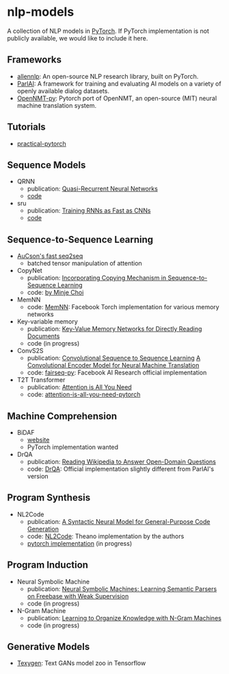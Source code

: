 # nlp-models
A collection of NLP models in [PyTorch](http://pytorch.org/). If PyTorch implementation is not publicly available, we would like to include it here.

## Frameworks
* [allennlp](https://github.com/allenai/allennlp): An open-source NLP research library, built on PyTorch.
* [ParlAI](https://github.com/facebookresearch/ParlAI): A framework for training and evaluating AI models on a variety of openly available dialog datasets.
* [OpenNMT-py](https://github.com/OpenNMT/OpenNMT-py): Pytorch port of OpenNMT, an open-source (MIT) neural machine translation system.

## Tutorials
* [practical-pytorch](https://github.com/spro/practical-pytorch)

## Sequence Models
* QRNN
  * publication: [Quasi-Recurrent Neural Networks](https://arxiv.org/abs/1611.01576)
  * [code](https://github.com/salesforce/pytorch-qrnn)
* sru
  * publication: [Training RNNs as Fast as CNNs](https://arxiv.org/abs/1709.02755)
  * [code](https://github.com/taolei87/sru)

## Sequence-to-Sequence Learning
* [AuCson's fast seq2seq](https://github.com/AuCson/PyTorch-Batch-Attention-Seq2seq)
  * batched tensor manipulation of attention
* CopyNet
  * publication: [Incorporating Copying Mechanism in Sequence-to-Sequence Learning]()
  * code: [by Minje Choi](https://github.com/mjc92/CopyNet)
* MemNN
  * code: [MemNN](https://github.com/facebook/MemNN): Facebook Torch implementation for various memory networks
* Key-variable memory
  * publication: [Key-Value Memory Networks for Directly Reading Documents](https://arxiv.org/abs/1606.03126)
  * code (in progress)
* ConvS2S
  * publication: [Convolutional Sequence to Sequence Learning](https://arxiv.org/abs/1705.03122) [A Convolutional Encoder Model for Neural Machine Translation]()
  * code: [fairseq-py](https://github.com/facebookresearch/fairseq-py): Facebook AI Research official implementation
* T2T Transformer
  * publication: [Attention is All You Need](https://arxiv.org/abs/1706.03762)
  * code: [attention-is-all-you-need-pytorch](https://github.com/jadore801120/attention-is-all-you-need-pytorch)
  
## Machine Comprehension
* BiDAF
  * [website](https://allenai.github.io/bi-att-flow/)
  * PyTorch implementation wanted
* DrQA
  * publication: [Reading Wikipedia to Answer Open-Domain Questions](https://arxiv.org/abs/1704.00051)
  * code: [DrQA](https://github.com/facebookresearch/DrQA): Official implementation slightly different from ParlAI's version

## Program Synthesis
* NL2Code
  * publication: [A Syntactic Neural Model for General-Purpose Code Generation](https://arxiv.org/abs/1704.01696)
  * code: [NL2Code](https://github.com/neulab/NL2code): Theano implementation by the authors
  * [pytorch implementation](https://github.com/stanstarks/nlp-models/tree/master/nl2code) (in progress)
  
## Program Induction
* Neural Symbolic Machine
  * publication: [Neural Symbolic Machines: Learning Semantic Parsers on Freebase with Weak Supervision](https://arxiv.org/abs/1611.00020)
  * code (in progress)
* N-Gram Machine
  * publication: [Learning to Organize Knowledge with N-Gram Machines](https://arxiv.org/abs/1711.06744)
  * code (in progress)
  
## Generative Models
* [Texygen](https://github.com/geek-ai/Texygen): Text GANs model zoo in Tensorflow
